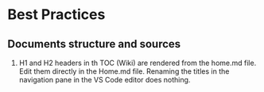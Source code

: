 # Best Practices

## Documents structure and sources

1. H1 and H2 headers in th TOC (Wiki) are rendered from the home.md file. Edit them directly in the Home.md file. Renaming the titles in the navigation pane in the VS Code editor does nothing.
